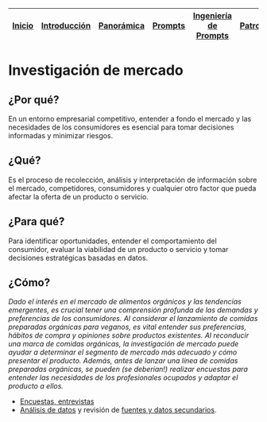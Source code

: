<div align=right>

|[Inicio](/README.md)|[Introducción](/documentos/intro.md)|[Panorámica](/documentos/panorámica.md)|[Prompts](/documentos/prompts/README.md)|[Ingeniería de Prompts](/documentos/ingenieriaDePrompts/README.md)|[Patrones](/documentos/ingenieriaDePrompts/patrones/README.md)|[Casos de Uso](/documentos/casosDeUso/README.md)|
|-|-|-|-|-|-|-

</div>

# Investigación de mercado

## ¿Por qué?

En un entorno empresarial competitivo, entender a fondo el mercado y las necesidades de los consumidores es esencial para tomar decisiones informadas y minimizar riesgos.

## ¿Qué?

Es el proceso de recolección, análisis y interpretación de información sobre el mercado, competidores, consumidores y cualquier otro factor que pueda afectar la oferta de un producto o servicio.

## ¿Para qué?

Para identificar oportunidades, entender el comportamiento del consumidor, evaluar la viabilidad de un producto o servicio y tomar decisiones estratégicas basadas en datos.

## ¿Cómo?

*Dado el interés en el mercado de alimentos orgánicos y las tendencias emergentes, es crucial tener una comprensión profunda de las demandas y preferencias de los consumidores. Al considerar el lanzamiento de comidas preparadas orgánicas para veganos, es vital entender sus preferencias, hábitos de compra y opiniones sobre productos existentes. Al reconducir una marca de comidas orgánicas, la investigación de mercado puede ayudar a determinar el segmento de mercado más adecuado y cómo presentar el producto. Además, antes de lanzar una línea de comidas preparadas orgánicas, se pueden (se deberían!) realizar encuestas para entender las necesidades de los profesionales ocupados y adaptar el producto a ellos.*

- [Encuestas, entrevistas](encuestasEntrevistas.md)
- [Análisis de datos](analisisDatos.md) y revisión de [fuentes y datos secundarios](datosSecundarios.md).

